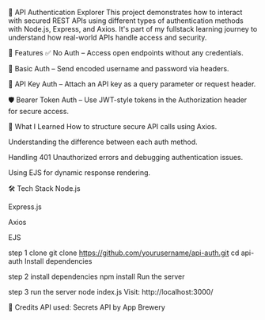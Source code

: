 🔐 API Authentication Explorer
This project demonstrates how to interact with secured REST APIs using different types of authentication methods with Node.js, Express, and Axios. It's part of my fullstack learning journey to understand how real-world APIs handle access and security.

🚀 Features
✅ No Auth – Access open endpoints without any credentials.

🔑 Basic Auth – Send encoded username and password via headers.

🔐 API Key Auth – Attach an API key as a query parameter or request header.

🛡️ Bearer Token Auth – Use JWT-style tokens in the Authorization header for secure access.

🧠 What I Learned
How to structure secure API calls using Axios.

Understanding the difference between each auth method.

Handling 401 Unauthorized errors and debugging authentication issues.

Using EJS for dynamic response rendering.

🛠️ Tech Stack
Node.js

Express.js

Axios

EJS




step 1 clone
git clone https://github.com/yourusername/api-auth.git
cd api-auth
Install dependencies

step 2 install dependencies
npm install
Run the server

step 3 run the server
node index.js
Visit:
http://localhost:3000/

🙌 Credits
API used: Secrets API by App Brewery
